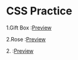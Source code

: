 <h1>CSS Practice</h1>
<p>1.Gift Box  :<a href="https://kiranolichhetri.github.io/CSS/Gift%20Box/">Preview</a></p>
<p>2.Rose  :<a href="https://kiranolichhetri.github.io/CSS/Rose/">Preview</a></p>
<p>2.  :<a href="https://kiranolichhetri.github.io/CSS/LoginForm/">Preview</a></p>
